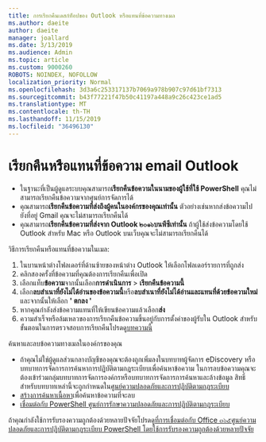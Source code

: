 ```yaml
---
title: การเรียกคืนเดสก์ท็อปของ Outlook หรือแทนที่ข้อความทางเมล
ms.author: daeite
author: daeite
manager: joallard
ms.date: 3/13/2019
ms.audience: Admin
ms.topic: article
ms.custom: 9000260
ROBOTS: NOINDEX, NOFOLLOW
localization_priority: Normal
ms.openlocfilehash: 3d3a6c253317137b7069a978b907c97d61bf7313
ms.sourcegitcommit: b43f77221f47b50c41197a448a9c26c423ce1ad5
ms.translationtype: MT
ms.contentlocale: th-TH
ms.lasthandoff: 11/15/2019
ms.locfileid: "36496130"
---
```

# <a name="recall-or-replace-an-outlook-email-message"></a>เรียกคืนหรือแทนที่ข้อความ email Outlook

- ในฐานะที่เป็นผู้ดูแลระบบคุณสามารถ**เรียกคืนข้อความในนามของผู้ใช้ที่ใช้ PowerShell** คุณไม่สามารถเรียกคืนข้อความจากศูนย์การจัดการได้
- คุณสามารถ**เรียกคืนข้อความที่ส่งถึงผู้คนในองค์กรของคุณเท่านั้น** ตัวอย่างเช่นหากส่งข้อความไปยังที่อยู่ Gmail คุณจะไม่สามารถเรียกคืนได้
- คุณสามารถ**เรียกคืนข้อความที่ส่งจาก Outlook ๒๐๑๖บนพีซีเท่านั้น** ถ้าผู้ใช้ส่งข้อความโดยใช้ Outlook สำหรับ Mac หรือ Outlook บนเว็บคุณจะไม่สามารถเรียกคืนได้

วิธีการเรียกคืนหรือแทนที่ข้อความในเมล:

1. ในบานหน้าต่างโฟลเดอร์ที่ด้านซ้ายของหน้าต่าง Outlook ให้เลือกโฟลเดอร์รายการที่ถูกส่ง
1. คลิกสองครั้งที่ข้อความที่คุณต้องการเรียกคืนเพื่อเปิด
1. เลือกแท็บ**ข้อความ**จากนั้นเลือก**การดำเนินการ** > **เรียกคืนข้อความนี้**
1. เลือก**ลบสำเนาที่ยังไม่ได้อ่านของข้อความนี้**หรือ**ลบสำเนาที่ยังไม่ได้อ่านและแทนที่ด้วยข้อความใหม่**และจากนั้นให้เลือก **' ตกลง '**
1. หากคุณกำลังส่งข้อความแทนที่ให้เขียนข้อความแล้วเลือก**ส่ง**
1. ความสำเร็จหรือล้มเหลวของการเรียกคืนข้อความขึ้นอยู่กับการตั้งค่าของผู้รับใน Outlook สำหรับขั้นตอนในการตรวจสอบการเรียกคืนโปรดดู[บทความนี้](https://support.office.com/article/35027f88-d655-4554-b4f8-6c0729a723a0)

ค้นหาและลบข้อความทางเมลในองค์กรของคุณ

- ถ้าคุณไม่ใช่ผู้ดูแลส่วนกลางบัญชีของคุณจะต้องถูกเพิ่มลงในบทบาทผู้จัดการ eDiscovery หรือบทบาทการจัดการการค้นหาการปฏิบัติตามกฎระเบียบเพื่อค้นหาข้อความ ในการลบข้อความคุณจะต้องเข้าร่วมกลุ่มบทบาทการจัดการองค์กรหรือบทบาทการจัดการการค้นหาและล้างข้อมูล สิทธิ์สำหรับบทบาทเหล่านี้จะถูกกำหนดใน[ศูนย์ความปลอดภัยและการปฏิบัติตามกฎระเบียบ](https://go.microsoft.com/fwlink/?linkid=2083731)
- [สร้างการค้นหาเนื้อหา](https://docs.microsoft.com/office365/securitycompliance/content-search)เพื่อค้นหาข้อความที่จะลบ
- [เชื่อมต่อกับ PowerShell ศูนย์การรักษาความปลอดภัยและการปฏิบัติตามกฎระเบียบ](https://docs.microsoft.com/powershell/exchange/office-365-scc/connect-to-scc-powershell/connect-to-scc-powershell?view=exchange-ps)

ถ้าคุณกำลังใช้การรับรองความถูกต้องด้วยหลายปัจจัยโปรดดู[ที่การเชื่อมต่อกับ Office ๓๖๕ศูนย์ความปลอดภัยและการปฏิบัติตามกฎระเบียบ PowerShell โดยใช้การรับรองความถูกต้องด้วยหลายปัจจัย](https://docs.microsoft.com/powershell/exchange/office-365-scc/connect-to-scc-powershell/mfa-connect-to-scc-powershell?view=exchange-ps)